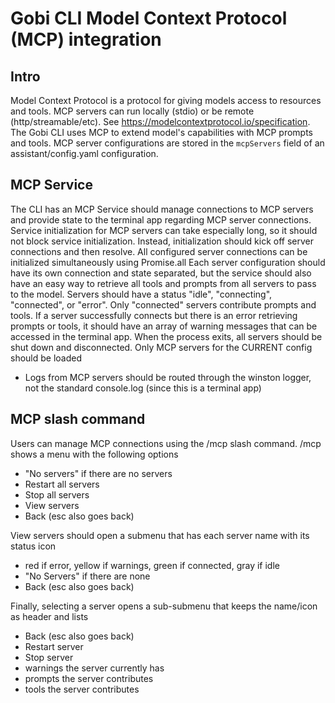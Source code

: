 # Gobi CLI Model Context Protocol (MCP) integration

## Intro

Model Context Protocol is a protocol for giving models access to resources and tools. MCP servers can run locally (stdio) or be remote (http/streamable/etc). See https://modelcontextprotocol.io/specification. The Gobi CLI uses MCP to extend model's capabilities with MCP prompts and tools. MCP server configurations are stored in the `mcpServers` field of an assistant/config.yaml configuration.

## MCP Service

The CLI has an MCP Service should manage connections to MCP servers and provide state to the terminal app regarding MCP server connections.
Service initialization for MCP servers can take especially long, so it should not block service initialization. Instead, initialization should kick off server connections and then resolve.
All configured server connections can be initialized simultaneously using Promise.all
Each server configuration should have its own connection and state separated, but the service should also have an easy way to retrieve all tools and prompts from all servers to pass to the model.
Servers should have a status "idle", "connecting", "connected", or "error". Only "connected" servers contribute prompts and tools.
If a server successfully connects but there is an error retrieving prompts or tools, it should have an array of warning messages that can be accessed in the terminal app.
When the process exits, all servers should be shut down and disconnected.
Only MCP servers for the CURRENT config should be loaded

- Logs from MCP servers should be routed through the winston logger, not the standard console.log (since this is a terminal app)

## MCP slash command

Users can manage MCP connections using the /mcp slash command.
/mcp shows a menu with the following options

- "No servers" if there are no servers
- Restart all servers
- Stop all servers
- View servers
- Back (esc also goes back)

View servers should open a submenu that has each server name with its status icon

- red if error, yellow if warnings, green if connected, gray if idle
- "No Servers" if there are none
- Back (esc also goes back)

Finally, selecting a server opens a sub-submenu that keeps the name/icon as header and lists

- Back (esc also goes back)
- Restart server
- Stop server
- warnings the server currently has
- prompts the server contributes
- tools the server contributes
